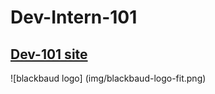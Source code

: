 Dev-Intern-101
===============

## [Dev-101 site](http://blackbaud-napoleonkernessant.github.io/dev_101_jekyll/)

![blackbaud logo] (img/blackbaud-logo-fit.png)
